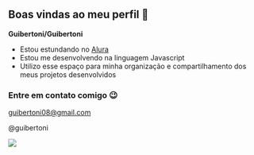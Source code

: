 ## Boas vindas ao meu perfil 👋

**Guibertoni/Guibertoni**

- Estou estundando no [Alura](https://www.alura.com.br)
- Estou me desenvolvendo na linguagem Javascript
- Utilizo esse espaço para minha organização e compartilhamento dos meus projetos desenvolvidos

### Entre em contato comigo 😉

guibertoni08@gmail.com

@guibertoni

![](https://media1.tenor.com/m/8PEdml-BvCsAAAAd/cancelo-fcbarcelona.gif)
